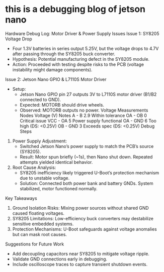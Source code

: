 # this is a debugging blog of jetson nano

Hardware Debug Log: Motor Driver & Power Supply Issues
  Issue 1: SY8205 Voltage Drop
* Four 1.3V batteries in series output 5.25V, but the voltage drops to 4.7V after passing through the SY8205 buck converter.
* Hypothesis: Potential manufacturing defect in the SY8205 module.
* Action: Proceeded with testing despite risks to the PCB (voltage instability might damage components).

Issue 2: Jetson Nano GPIO & L7110S Motor Driver
* Setup:
    * Jetson Nano GPIO pin 27 outputs 3V to L7110S motor driver (B1/B2 connected to GND).
    * Expected: MOTORB should drive wheels.
    * Observed: MOTORB outputs no power.
Voltage Measurements
  Nodes	Voltage (V)	Notes
  A - B	2.9	Within tolerance
  OA - OB	0	Critical issue
  VCC - OA	5	Power supply functional
  OA - GND	6	Too high (DS: <0.25V)
  OB - GND	3	Exceeds spec (DS: <0.25V)
Debug Steps
1. Power Supply Adjustment:
    * Switched Jetson Nano’s power supply to match the PCB’s source (SY8205).
    * Result: Motor spun briefly (~1s), then Nano shut down. Repeated attempts yielded identical behavior.
2. Root Cause Analysis:
    * SY8205 inefficiency likely triggered U-Boot’s protection mechanism due to unstable voltage.
    * Solution: Connected both power bank and battery GNDs. System stabilized, motor functioned normally.

Key Takeaways
1. Ground Isolation Risks: Mixing power sources without shared GND caused floating voltages.
2. SY8205 Limitations: Low-efficiency buck converters may destabilize sensitive embedded systems.
3. Protection Mechanisms: U-Boot safeguards against voltage anomalies but can mask root causes.

Suggestions for Future Work
* Add decoupling capacitors near SY8205 to mitigate voltage ripple.
* Validate GND connections early in debugging.
* Include oscilloscope traces to capture transient shutdown events.

